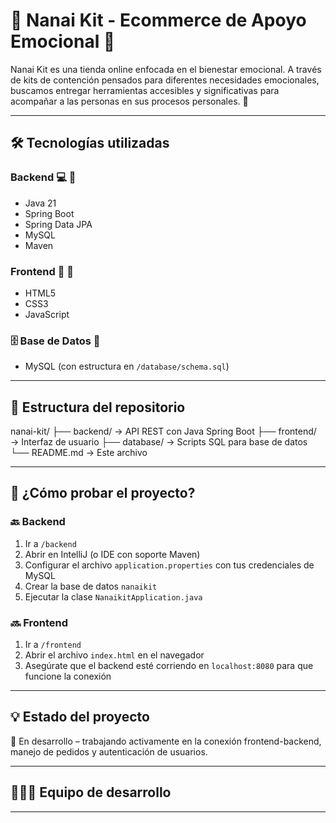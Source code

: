 # 🪻 Nanai Kit - Ecommerce de Apoyo Emocional 🪻

Nanai Kit es una tienda online enfocada en el bienestar emocional. A través de kits de contención pensados para diferentes necesidades emocionales, buscamos entregar herramientas accesibles y significativas para acompañar a las personas en sus procesos personales. 💖

---

## 🛠️ Tecnologías utilizadas

### Backend 💻 🪻
- Java 21
- Spring Boot 
- Spring Data JPA
- MySQL
- Maven

### Frontend 🎨 🪻
- HTML5
- CSS3
- JavaScript

### 🗄️ Base de Datos 🪻
- MySQL (con estructura en `/database/schema.sql`)

---

## 📁 Estructura del repositorio

nanai-kit/
├── backend/ → API REST con Java Spring Boot
├── frontend/ → Interfaz de usuario
├── database/ → Scripts SQL para base de datos
└── README.md → Este archivo


---

## 🧪 ¿Cómo probar el proyecto?

### 🔙 Backend
1. Ir a `/backend`
2. Abrir en IntelliJ (o IDE con soporte Maven)
3. Configurar el archivo `application.properties` con tus credenciales de MySQL
4. Crear la base de datos `nanaikit`
5. Ejecutar la clase `NanaikitApplication.java`

### 🔜 Frontend
1. Ir a `/frontend`
2. Abrir el archivo `index.html` en el navegador
3. Asegúrate que el backend esté corriendo en `localhost:8080` para que funcione la conexión

---

## 💡 Estado del proyecto

🚧 En desarrollo – trabajando activamente en la conexión frontend-backend, manejo de pedidos y autenticación de usuarios.

---

## 🧑‍🤝‍🧑 Equipo de desarrollo


---